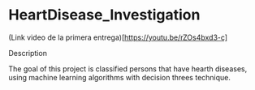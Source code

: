 # HeartDisease_Investigation

(Link video de la primera entrega)[https://youtu.be/rZOs4bxd3-c]

Description

The goal of this project is classified persons that have hearth diseases, using machine learning algorithms with decision threes technique.   
